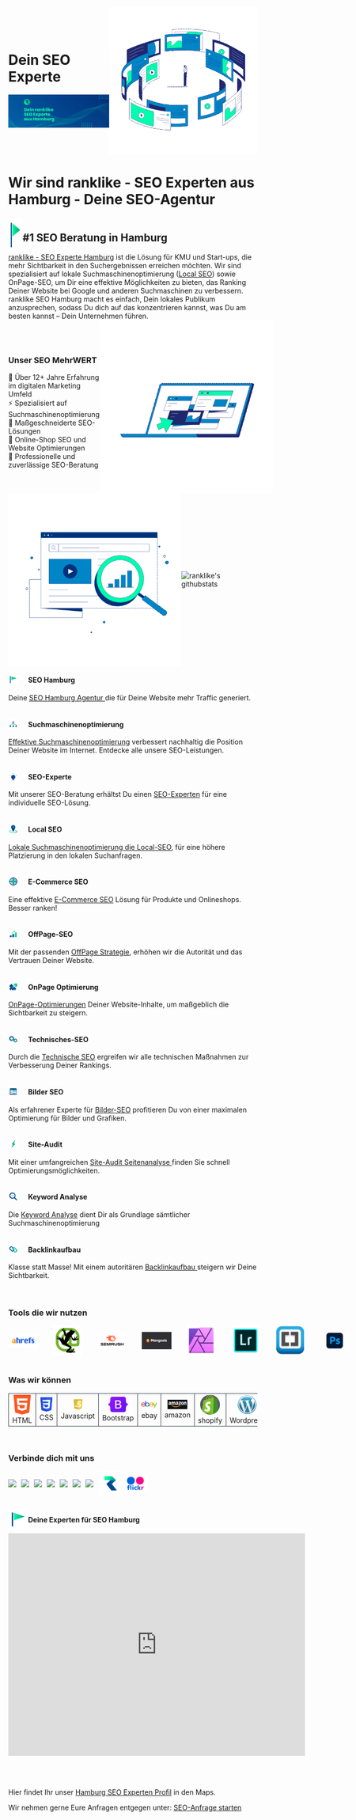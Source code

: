 <div style=" display: flex;align-items: center;justify-content: space-between;">
        <div>
            <h1>Dein SEO Experte</h1>
            <img src="./Icons/Dein%20ranklike%20SEO%20Experte%20aus%20Hamburg.png"
                alt="Dein ranklike SEO Experte aus Hamburg">
        </div>
        <img src="./Icons/ranklike-Online-Marketing-SEO.gif" alt="ranklike-Online-Marketing-SEO" width=300px>
</div>



<h1>Wir sind ranklike - SEO Experten aus Hamburg - Deine SEO-Agentur</h1>
<div style="display:flex"><img src="./Icons/ranklike-seo-hamburg.png" width=29px><h2>#1 SEO Beratung in Hamburg</h2></div>
<a href="https://ranklike.de/">ranklike - SEO Experte Hamburg</a> ist die Lösung für KMU und Start-ups, die mehr Sichtbarkeit in den Suchergebnissen erreichen möchten. Wir sind spezialisiert auf lokale Suchmaschinenoptimierung (<a href="https://ranklike.de/local-seo/ ">Local SEO</a>) sowie OnPage-SEO, um Dir eine effektive Möglichkeiten zu bieten, das Ranking Deiner Website bei Google und anderen Suchmaschinen zu verbessern. ranklike SEO Hamburg macht es einfach, Dein lokales Publikum anzusprechen, sodass Du dich auf das konzentrieren kannst, was Du am besten kannst – Dein Unternehmen führen.

<div style=" display: flex;align-items: center;justify-content: space-between;">
       <div>
        <h3>Unser SEO MehrWERT</h3>
        🚀 Über 12+ Jahre Erfahrung im digitalen Marketing Umfeld <br>
        ⚡️ Spezialisiert auf Suchmaschinenoptimierung <br>
        🎯 Maßgeschneiderte SEO-Lösungen <br>
        🔎 Online-Shop SEO und Website Optimierungen <br>
        📌 Professionelle und zuverlässige SEO-Beratung
       </div>
        <img src="./Icons/ranklike-SEO-Experte-Hamburg-Marketing.gif" width=350px>
</div>

<div style=" display: flex;align-items: center; justify-content:space-between">
        <img src="./Icons/ranklike-Suchmaschinenoptimierung-Hamburg.gif " width=350px>
        <img src="https://github-readme-stats.vercel.app/api?username=ranklike&hide=issues&show_icons=true&color=#00FDB0=en&layout=compact"
            alt="ranklike's githubstats" width=450px />
</div>


<div style=" display: flex;align-items: center;">
        <img src="./Icons/ranklike-seo-hamburg.png" width=20px style="margin-right:20px">
        <h4>SEO Hamburg</h4>
</div>
Deine <a href="https://ranklike.de/">SEO Hamburg Agentur </a>die für Deine Website mehr Traffic generiert.<br><br>


<div style=" display: flex;align-items: center;">
        <img src="./Icons/ranklike-suchmaschinenoptimierung.png" width=20px style="margin-right:20px">
        <h4>Suchmaschinenoptimierung</h4>
</div>
    <a href="https://ranklike.de/local-seo/ ">Effektive Suchmaschinenoptimierung</a> verbessert nachhaltig die Position
    Deiner Website im Internet. Entdecke alle unsere SEO-Leistungen.<br><br>



<div style=" display: flex;align-items: center;">
        <img src="./Icons/ranklike-seo-experte.png" width=20px style="margin-right:20px">
        <h4>SEO-Experte</h4>
</div>
    Mit unserer SEO-Beratung erhältst Du einen <a href="https://ranklike.de/seo-experte/">SEO-Experten</a> für eine
    individuelle SEO-Lösung.<br><br>



<div style=" display: flex;align-items: center;">
        <img src="./Icons/ranklike-local-seo.png" width=20px style="margin-right:20px">
        <h4>Local SEO</h4>
</div>
    <a href="https://ranklike.de/local-seo/">Lokale Suchmaschinenoptimierung die Local-SEO</a>, für eine höhere
    Platzierung in den lokalen Suchanfragen.<br><br>


<div style=" display: flex;align-items: center;">
        <img src="./Icons/ranklike-e-commerce-seo.png" width=20px style="margin-right:20px">
        <h4>E-Commerce SEO</h4>
</div>
    Eine effektive <a href="https://ranklike.de/e-commerce-seo/">E-Commerce SEO</a> Lösung für Produkte und Onlineshops.
    Besser ranken!<br><br>


<div style=" display: flex;align-items: center;">
        <img src="./Icons/ranklike-offpage-seo.png" width=20px style="margin-right:20px">
        <h4>OffPage-SEO</h4>
</div>
    Mit der passenden <a href="https://ranklike.de/offpage-seo/">OffPage Strategie</a>, erhöhen wir die Autorität und
    das Vertrauen Deiner Website.<br><br>


<div style=" display: flex;align-items: center;">
        <img src="./Icons/ranklike-onpage-seo.png" width=20px style="margin-right:20px">
        <h4>OnPage Optimierung</h4>
</div>
    <a href="https://ranklike.de/onpage-seo/">OnPage-Optimierungen</a> Deiner Website-Inhalte, um maßgeblich die
    Sichtbarkeit zu steigern.<br><br>

<div style=" display: flex;align-items: center;">
        <img src="./Icons/ranklike-technisches-seo.png" width=20px style="margin-right:20px">
        <h4>Technisches-SEO</h4>
</div>
    Durch die <a href="https://ranklike.de/technisches-seo/">Technische SEO</a> ergreifen wir alle technischen Maßnahmen
    zur Verbesserung Deiner Rankings.<br><br>


<div style=" display: flex;align-items: center;">
        <img src="./Icons/ranklike-bilder-seo.png" width=20px style="margin-right:20px">
        <h4>Bilder SEO</h4>
</div>
    Als erfahrener Experte für <a href="https://ranklike.de/bilder-seo/">Bilder-SEO</a> profitieren Du von einer
    maximalen Optimierung für Bilder und Grafiken.<br><br>


<div style=" display: flex;align-items: center;">
        <img src="./Icons/ranklike-site-audit.png" width=20px style="margin-right:20px">
        <h4>Site-Audit</h4>
</div>
    Mit einer umfangreichen <a href="https://ranklike.de/site-audit/">Site-Audit Seitenanalyse </a>finden Sie schnell
    Optimierungsmöglichkeiten.<br><br>

<div style=" display: flex;align-items: center;">
        <img src="./Icons/ranklike-keyword-analyse.png" width=20px style="margin-right:20px">
        <h4>Keyword Analyse</h4>
</div>
    Die <a href="https://ranklike.de/keyword-analyse/">Keyword Analyse</a> dient Dir als Grundlage
    sämtlicher Suchmaschinenoptimierung<br><br>

<div style=" display: flex;align-items: center;">
        <img src="./Icons/ranklike-backlinks.png" width=20px style="margin-right:20px">
        <h4>Backlinkaufbau</h4>
</div>
    Klasse statt Masse! Mit einem autoritären <a href="https://ranklike.de/backlinkaufbau/">Backlinkaufbau </a>steigern
    wir Deine Sichtbarkeit.<br><br>

<br>

<h3>Tools die wir nutzen</h3>
<div style="display: flex;align-items: center;">
        <img src="./Icons/Ahrefs.png" alt="Ahrefs" width="60px" style="margin-right:30px">
        <img src="./Icons/screaming.png" alt="screaming" width="60px" style="margin-right:30px">
        <img src="./Icons/semrush.png" alt="semrush" width="60px" style="margin-right:30px">
        <img src="./Icons/mangools-logo.svg" alt="" width="60px" style="margin-right:30px">
        <img src="./Icons/Affinity.png" alt="Affinity" width="60px" style="margin-right:30px">
        <img src="./Icons/lightroom.png" alt="lightroom" width="60px" style="margin-right:30px">
        <img src="./Icons/Brackets.png" alt="Brackets" width="60px" style="margin-right:30px">
        <img src="./Icons/Photoshop.png" alt="Photoshop" width="60px" style="margin-right:30px">
</div>

<br>

<h3>Was wir können</h3>
<table>
        <tr>
            <td align="center" width="96" style="border:1px solid #3A424A">
                <a>
                    <img src="./Icons/html.png" width="40" />
                </a>
                <br>HTML
            </td>
            <td align="center" width="96" style="border:1px solid #3A424A">
                <a>
                    <img src="./Icons/CSS.png" width="40" />
                </a>
                <br>CSS
            </td>
            <td align="center" width="96" style="border:1px solid #3A424A">
                <a>
                    <img src="./Icons/javascript.png" width="40" />
                </a>
                <br>Javascript
            </td>
            <td align="center" width="96" style="border:1px solid #3A424A">
                <a>
                    <img src="./Icons/Bootstrap.png" width="40" />
                </a>
                <br>Bootstrap
            </td>
            <td align="center" width="96" style="border:1px solid #3A424A">
                <a>
                    <img src="./Icons/ebay.png" width="40" />
                </a>
                <br>ebay
            </td>
            <td align="center" width="96" style="border:1px solid #3A424A">
                <a>
                    <img src="./Icons/amazon.png" width="40" />
                </a>
                <br>amazon
            </td>
            <td align="center" width="96" style="border:1px solid #3A424A">
                <a>
                    <img src="./Icons/shopify.png" width="40" />
                </a>
                <br>shopify
            </td>
            <td align="center" width="96" style="border:1px solid #3A424A">
                <a>
                    <img src="./Icons/Wordpress.png" width="40" />
                </a>
                <br>Wordpress
            </td>
            <td align="center" width="96" style="border:1px solid #3A424A">
                <a>
                    <img src="./Icons/woocommerce.png" width="40" />
                </a>
                <br>woocommerce
            </td>
            <td align="center" width="96" style="border:1px solid #3A424A">
                <a>
                    <img src="./Icons/Prestashop.png" width="40" />
                </a>
                <br>Prestashop
            </td>
            <td align="center" width="96" style="border:1px solid #3A424A">
                <a>
                    <img src="./Icons/xt-commerce.png" width="40" />
                </a>
                <br>xt-commerce
            </td>
            </td>
            <td align="center" width="96" style="border:1px solid #3A424A">
                <a>
                    <img src="./Icons/wix.png" width="40" />
                </a>
                <br>wix
            </td>
            </td>
            <td align="center" width="96" style="border:1px solid #3A424A">
                <a>
                    <img src="./Icons/shopware.webp" width="40" />
                </a>
                <br>shopware
            </td>
            </td>
            <td align="center" width="96" style="border:1px solid #3A424A">
                <a>
                    <img src="./Icons/gcloud.png" width="40" />
                </a>
                <br>G-cloud
            </td>
            <td align="center" width="96" style="border:1px solid #3A424A">
                <a>
                    <img src="./Icons/aws.png" width="40" />
                </a>
                <br>aws
            </td>
            <td align="center" width="96" style="border:1px solid #3A424A">
                <a>
                    <img src="./Icons/azure.png" width="40" />
                </a>
                <br>azure
            </td>
        </tr>
</table>

<br>

<h3>Verbinde dich mit uns</h3>
<div style="display: flex;align-items: center;">
 <a href="https://twitter.com/ranklike"><img
            src="https://img.shields.io/badge/Twitter-%231877F2.svg?style=for-the-badge&logo=Twitter&logoColor=white" style="margin-right: 10px"></a>
        <a href="https://www.facebook.com/ranklikeSEO"><img
            src="https://img.shields.io/badge/Facebook-%231877F2.svg?style=for-the-badge&logo=Facebook&logoColor=white" style="margin-right: 10px"></a>
        <a href="https://www.instagram.com/rank.like/"><img
            src="https://img.shields.io/badge/Instagram-%23E4405F.svg?style=for-the-badge&logo=Instagram&logoColor=white"  style="margin-right: 10px"></a>
        <a href="https://www.pinterest.de/ranklike/"><img
            src="https://img.shields.io/badge/Pinterest-%23E60023.svg?style=for-the-badge&logo=Pinterest&logoColor=white"  style="margin-right: 10px"></a>
        <a href="https://www.tumblr.com/blog/ranklike"><img src="https://img.shields.io/badge/Tumblr-%2336465D.svg?style=for-the-badge&logo=Tumblr&logoColor=white"  style="margin-right: 10px"></a>
        <a href="https://www.linkedin.com/company/ranklike-seo/"><img
            src="https://img.shields.io/badge/linkedin-%230077B5.svg?style=for-the-badge&logo=linkedin&logoColor=white)"  style="margin-right: 10px"></a>
        <a href="https://www.xing.com/pages/ranklike-seo"><img src="https://img.shields.io/badge/xing-%23006567.svg?style=for-the-badge&logo=xing&logoColor=white"  style="margin-right: 10px"></a>
        <a href="https://ranklike-seo-hamburg.business.site/ "><img src="./Icons/ranklike-seo-logo.png" width=50></a>
        <a href="https://www.flickr.com/people/ranklike/ "><img src="./Icons/Flickr.png" width=50></a>
 </div>

<br>

<div>
  <div  style="display: flex;align-items: center;margin-right: 10px">
        <img src="./Icons/ranklike-seo-hamburg.png" width="40"><h4>Deine Experten für SEO Hamburg</h4>
</div>
        <iframe
                src="https://www.google.com/maps/embed?pb=!1m18!1m12!1m3!1d2368.8584170695062!2d10.039489!3d53.578143399999995!2m3!1f0!2f0!3f0!3m2!1i1024!2i768!4f13.1!3m3!1m2!1s0x0%3A0xfde4ac845b7be47e!2sranklike%20-%20Online%20Marketing%20SEO!5e0!3m2!1sde!2spt!4v1662304099388!5m2!1sde!2spt"
                width="600" height="450" style="border:0;" allowfullscreen="" loading="lazy"
                referrerpolicy="no-referrer-when-downgrade">ranklike - Online Marketing SEO Hamburg, Hamburger Straße
                180,
                22083 Hamburg</iframe>
</div>

<br><br>

Hier findet Ihr unser <a href="https://goo.gl/maps/gxpX35xVxXkvHy9j8">Hamburg SEO Experten Profil</a> in den Maps.

Wir nehmen gerne Eure Anfragen entgegen unter: <a href="https://ranklike.de/kontakt/">SEO-Anfrage starten</a>